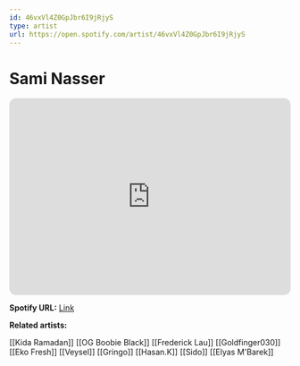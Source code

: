 ```yaml
---
id: 46vxVl4Z0GpJbr6I9jRjyS
type: artist
url: https://open.spotify.com/artist/46vxVl4Z0GpJbr6I9jRjyS
---
```

# Sami Nasser

<iframe style="border-radius:12px" src="https://open.spotify.com/embed/artist/46vxVl4Z0GpJbr6I9jRjyS" width="100%" height="352" frameBorder="0" allowfullscreen="" allow="autoplay; clipboard-write; encrypted-media; fullscreen; picture-in-picture" loading="lazy"></iframe>

**Spotify URL:** [Link](https://open.spotify.com/artist/46vxVl4Z0GpJbr6I9jRjyS)

**Related artists:**

[[Kida Ramadan]]
[[OG Boobie Black]]
[[Frederick Lau]]
[[Goldfinger030]]
[[Eko Fresh]]
[[Veysel]]
[[Gringo]]
[[Hasan.K]]
[[Sido]]
[[Elyas M'Barek]]
